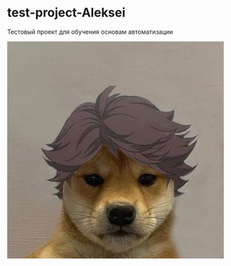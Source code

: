 # test-project-Aleksei

Тестовый проект для обучения основам автоматизации

![Image alt](https://github.com/abaryshov/test-project-Aleksei/blob/main/ScreenShots/Pesel.jpeg)